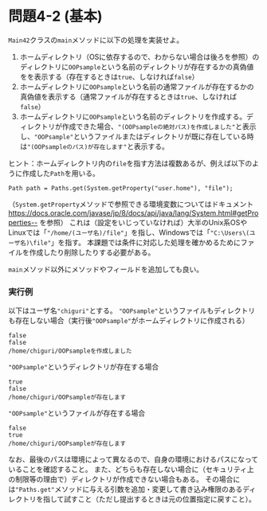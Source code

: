 # 問題4-2 (基本)

`Main42`クラスの`main`メソッドに以下の処理を実装せよ。

1. ホームディレクトリ（OSに依存するので、わからない場合は後ろを参照）のディレクトリに`OOPsample`という名前のディレクトリが存在するかの真偽値をを表示する（存在するときは`true`、しなければ`false`）
2. ホームディレクトリに`OOPsample`という名前の通常ファイルが存在するかの真偽値を表示する（通常ファイルが存在するときは`true`、しなければ`false`）
3. ホームディレクトリに`OOPsample`という名前のディレクトリを作成する。ディレクトリが作成できた場合、`"(OOPsampleの絶対パス)を作成しました"`と表示し、`"OOPsample"`というファイルまたはディレクトリが既に存在している時は`"(OOPsampleのパス)が存在します"`と表示する。

ヒント：ホームディレクトリ内の`file`を指す方法は複数あるが、例えば以下のように作成した`Path`を用いる。
```
Path path = Paths.get(System.getProperty("user.home"), "file");
```
（`System.getProperty`メソッドで参照できる環境変数についてはドキュメント https://docs.oracle.com/javase/jp/8/docs/api/java/lang/System.html#getProperties-- を参照）
これは（設定をいじっていなければ）大半のUnix系OSやLinuxでは「`"/home/(ユーザ名)/file"`」を指し、Windowsでは「`"C:\Users\(ユーザ名)\file"`」を指す。
本課題では条件に対応した処理を確かめるためにファイルを作成したり削除したりする必要がある。
<!-- なおVistaより前（XP以前）は「`C:\Documents and Settings\(ユーザ名)\file"`」だが、まさかこんなご時世にそんなOSを使っておきながらパスがわからないことはないだろう。 -->

`main`メソッド以外にメソッドやフィールドを追加しても良い。

### 実行例

以下はユーザ名`"chiguri"`とする。
`"OOPsample"`というファイルもディレクトリも存在しない場合（実行後`"OOPsample"`がホームディレクトリに作成される）

    false
    false
    /home/chiguri/OOPsampleを作成しました

`"OOPsample"`というディレクトリが存在する場合

    true
    false
    /home/chiguri/OOPsampleが存在します

`"OOPsample"`というファイルが存在する場合

    false
    true
    /home/chiguri/OOPsampleが存在します

なお、最後のパスは環境によって異なるので、自身の環境におけるパスになっていることを確認すること。
また、どちらも存在しない場合に（セキュリティ上の制限等の理由で）ディレクトリが作成できない場合もある。
その場合には`"Paths.get"`メソッドに与える引数を追加・変更して書き込み権限のあるディレクトリを指して試すこと（ただし提出するときは元の位置指定に戻すこと）。
<!-- 私は同一位置に同名のファイルとディレクトリを同時に許すシステムを知らないが、もしあれば3番目の実行例でディレクトリが作成できるかもしれないし、実行時に上二行がともに`true`になる可能性もある。採点時にはそのようなシステムは想定しないし、上の範囲が正常に動作する限り何ら問題視しない。 -->